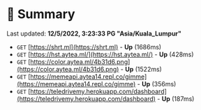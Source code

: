 # 📖 Summary
Last updated: **12/5/2022, 3:23:33 PG "Asia/Kuala_Lumpur"**

- `GET` [https://shrt.ml](https://shrt.ml) - **Up** (1686ms)
- `GET` [https://hst.aytea.ml/](https://hst.aytea.ml/) - **Up** (428ms)
- `GET` [https://color.aytea.ml/4b31d6.png](https://color.aytea.ml/4b31d6.png) - **Up** (1522ms)
- `GET` [https://memeapi.aytea14.repl.co/gimme](https://memeapi.aytea14.repl.co/gimme) - **Up** (356ms)
- `GET` [https://teledrivemy.herokuapp.com/dashboard](https://teledrivemy.herokuapp.com/dashboard) - **Up** (187ms)
